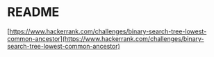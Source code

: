 # README

[https://www.hackerrank.com/challenges/binary-search-tree-lowest-common-ancestor](https://www.hackerrank.com/challenges/binary-search-tree-lowest-common-ancestor)
